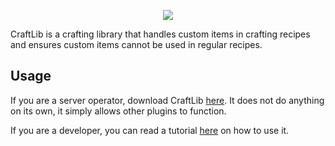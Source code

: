 <p align="center">
  <img src="https://i.imgur.com/Ph1BLWo.png">
</p>

CraftLib is a crafting library that handles custom items in crafting recipes and ensures custom items cannot be used in regular recipes.

## Usage
If you are a server operator, download CraftLib [here](https://github.com/Rausy/craft-lib/releases). It does not do anything on its own, it simply allows other plugins to function.

If you are a developer, you can read a tutorial [here](https://github.com/Rausy/craft-lib/wiki) on how to use it.
